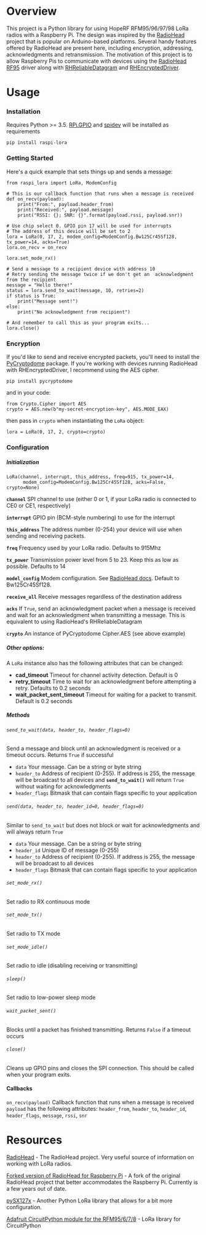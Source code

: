 # Overview

This project is a Python library for using HopeRF RFM95/96/97/98 LoRa radios with a Raspberry Pi. The design was inspired by the [RadioHead](http://www.airspayce.com/mikem/arduino/RadioHead) project that is popular on Arduino-based platforms. Several handy features offered by RadioHead are present here, including encryption, addressing, acknowledgments and retransmission. The motivation of this project is to allow Raspberry Pis to communicate with devices using the [RadioHead RF95](http://www.airspayce.com/mikem/arduino/RadioHead/classRH__RF95.html) driver along with [RHReliableDatagram](http://www.airspayce.com/mikem/arduino/RadioHead/classRHReliableDatagram.html) and [RHEncryptedDriver](http://www.airspayce.com/mikem/arduino/RadioHead/classRHEncryptedDriver.html).

# Usage
### Installation
Requires Python >= 3.5. [RPi.GPIO](https://pypi.python.org/pypi/RPi.GPIO) and [spidev](https://pypi.python.org/pypi/spidev) will be installed as requirements
```
pip install raspi-lora
```

### Getting Started
Here's a quick example that sets things up and sends a message:
```
from raspi_lora import LoRa, ModemConfig

# This is our callback function that runs when a message is received
def on_recv(payload):
    print("From:", payload.header_from)
    print("Received:", payload.message)
    print("RSSI: {}; SNR: {}".format(payload.rssi, payload.snr))

# Use chip select 0. GPIO pin 17 will be used for interrupts
# The address of this device will be set to 2
lora = LoRa(0, 17, 2, modem_config=ModemConfig.Bw125Cr45Sf128, tx_power=14, acks=True)
lora.on_recv = on_recv

lora.set_mode_rx()

# Send a message to a recipient device with address 10
# Retry sending the message twice if we don't get an  acknowledgment from the recipient
message = "Hello there!"
status = lora.send_to_wait(message, 10, retries=2)
if status is True:
    print("Message sent!")
else:
    print("No acknowledgment from recipient")
    
# And remember to call this as your program exits...
lora.close()
```

### Encryption
If you'd like to send and receive encrypted packets, you'll need to install the [PyCryptodome](https://pycryptodome.readthedocs.io) package. If you're working with devices running RadioHead with RHEncryptedDriver, I recommend using the AES cipher.
```
pip install pycryptodome
```

and in your code:
```
from Crypto.Cipher import AES
crypto = AES.new(b"my-secret-encryption-key", AES.MODE_EAX)
```
then pass in `crypto` when instantiating the `LoRa` object:
```
lora = LoRa(0, 17, 2, crypto=crypto)
```

### Configuration
##### Initialization
```
LoRa(channel, interrupt, this_address, freq=915, tx_power=14,
      modem_config=ModemConfig.Bw125Cr45Sf128, acks=False, crypto=None)
```
**`channel`** SPI channel to use (either 0 or 1, if your LoRa radio is connected to CE0 or CE1, respectively)

**`interrupt`** GPIO pin (BCM-style numbering) to use for the interrupt

**`this_address`** The address number (0-254) your device will use when sending and receiving packets.

**`freq`** Frequency used by your LoRa radio. Defaults to 915Mhz

**`tx_power`** Transmission power level from 5 to 23. Keep this as low as possible. Defaults to 14

**`model_config`** Modem configuration. See [RadioHead docs](http://www.airspayce.com/mikem/arduino/RadioHead/classRH__RF95.html#ab9605810c11c025758ea91b2813666e3). Default to Bw125Cr45Sf128.

**`receive_all`** Receive messages regardless of the destination address

**`acks`** If `True`, send an acknowledgment packet when a message is received and wait for an acknowledgment when transmitting a message. This is equivalent to using RadioHead's RHReliableDatagram

**`crypto`** An instance of PyCryptodome Cipher.AES (see above example)


##### Other options:
A `LoRa` instance also has the following attributes that can be changed:
- **cad_timeout** Timeout for channel activity detection. Default is 0
- **retry_timeout** Time to wait for an acknowledgment before attempting a retry. Defaults to 0.2 seconds
- **wait_packet_sent_timeout** Timeout for waiting for a packet to transmit. Default is 0.2 seconds

##### Methods
###### `send_to_wait(data, header_to, header_flags=0)`
Send a message and block until an acknowledgment is received or a timeout occurs. Returns `True` if successful
- ``data`` Your message. Can be a string or byte string
- ``header_to`` Address of recipient (0-255). If address is 255, the message will be broadcast to all devices and **`send_to_wait()`** will return `True` without waiting for acknowledgments
- ``header_flags`` Bitmask that can contain flags specific to your application

###### `send(data, header_to, header_id=0, header_flags=0)`
Similar to `send_to_wait` but does not block or wait for acknowledgments and will always return `True`
- ``data`` Your message. Can be a string or byte string
- ``header_id`` Unique ID of message (0-255)
- ``header_to`` Address of recipient (0-255). If address is 255, the message will be broadcast to all devices
- ``header_flags`` Bitmask that can contain flags specific to your application

###### `set_mode_rx()`
Set radio to RX continuous mode

###### `set_mode_tx()`
Set radio to TX mode

###### `set_mode_idle()`
Set radio to idle (disabling receiving or transmitting)

###### `sleep()`
Set radio to low-power sleep mode

###### `wait_packet_sent()`
Blocks until a packet has finished transmitting. Returns `False` if a timeout occurs

###### `close()`
Cleans up GPIO pins and closes the SPI connection. This should be called when your program exits.


#### Callbacks
`on_recv(payload)` 
Callback function that runs when a message is received
`payload` has the following attributes:
`header_from`, `header_to`, `header_id`, `header_flags`, `message`, `rssi`, `snr`

# Resources
[RadioHead](http://www.airspayce.com/mikem/arduino/RadioHead/) - The RadioHead project. Very useful source of information on working with LoRa radios.

[Forked version of RadioHead for Raspberry Pi](https://github.com/hallard/RadioHead) - A fork of the original RadioHead project that better accommodates the Raspberry Pi. Currently is a few years out of date.

[pySX127x](https://github.com/mayeranalytics/pySX127x) - Another Python LoRa library that allows for a bit more configuration. 

[Adafruit CircuitPython module for the RFM95/6/7/8](https://github.com/adafruit/Adafruit_CircuitPython_RFM9x) - LoRa library for CircuitPython

